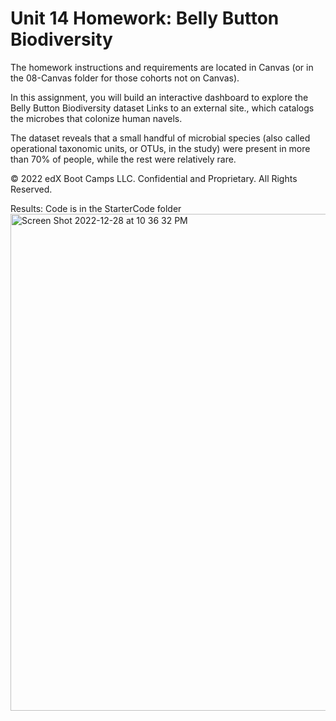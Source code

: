 # Unit 14 Homework: Belly Button Biodiversity
The homework instructions and requirements are located in Canvas (or in the 08-Canvas folder for those cohorts not on Canvas).

In this assignment, you will build an interactive dashboard to explore the Belly Button Biodiversity dataset Links to an external site., which catalogs the microbes that colonize human navels.

The dataset reveals that a small handful of microbial species (also called operational taxonomic units, or OTUs, in the study) were present in more than 70% of people, while the rest were relatively rare.

© 2022 edX Boot Camps LLC. Confidential and Proprietary. All Rights Reserved.

Results: Code is in the StarterCode folder
<img width="795" alt="Screen Shot 2022-12-28 at 10 36 32 PM" src="https://user-images.githubusercontent.com/63834828/209901386-4191292e-e133-4d56-909d-5569eb9db883.png">
